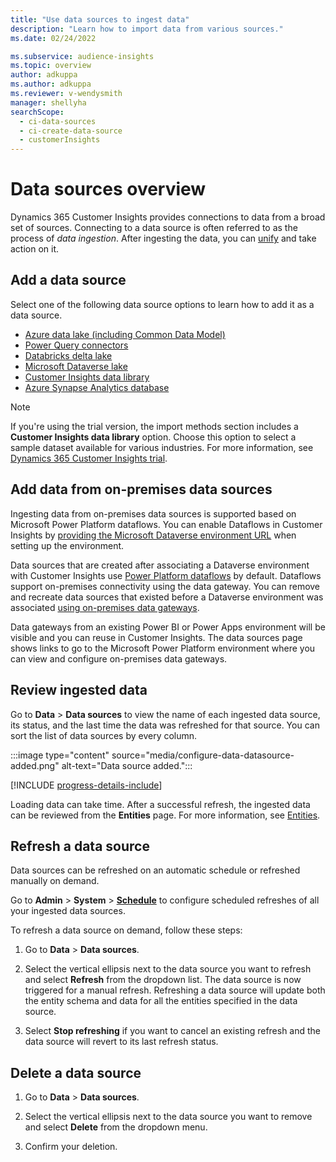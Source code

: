 ```yaml
---
title: "Use data sources to ingest data"
description: "Learn how to import data from various sources."
ms.date: 02/24/2022

ms.subservice: audience-insights
ms.topic: overview
author: adkuppa
ms.author: adkuppa
ms.reviewer: v-wendysmith
manager: shellyha
searchScope: 
  - ci-data-sources
  - ci-create-data-source
  - customerInsights
---
```


# Data sources overview

Dynamics 365 Customer Insights provides connections to data from a broad set of sources. Connecting to a data source is often referred to as the process of *data ingestion*. After ingesting the data, you can [unify](data-unification.md) and take action on it.

## Add a data source

Select one of the following data source options to learn how to add it as a data source.

- [Azure data lake (including Common Data Model)](connect-common-data-model.md)
- [Power Query connectors](connect-power-query.md)
- [Databricks delta lake](connect-delta-lake.md)
- [Microsoft Dataverse lake](connect-dataverse-managed-lake.md)
- [Customer Insights data library](connect-ci-data-library.md)
- [Azure Synapse Analytics database](connect-synapse.md)

> [!NOTE]
> If you're using the trial version, the import methods section includes a **Customer Insights data library** option. Choose this option to select a sample dataset available for various industries. For more information, see [Dynamics 365 Customer Insights trial](../trial-signup.md).

## Add data from on-premises data sources

Ingesting data from on-premises data sources is supported based on Microsoft Power Platform dataflows. You can enable Dataflows in Customer Insights by [providing the Microsoft Dataverse environment URL](create-environment.md) when setting up the environment.

Data sources that are created after associating a Dataverse environment with Customer Insights use [Power Platform dataflows](/power-query/dataflows/overview-dataflows-across-power-platform-dynamics-365) by default. Dataflows support on-premises connectivity using the data gateway. You can remove and recreate data sources that existed before a Dataverse environment was associated [using on-premises data gateways](/data-integration/gateway/service-gateway-app).

Data gateways from an existing Power BI or Power Apps environment will be visible and you can reuse in Customer Insights. The data sources page shows links to go to the Microsoft Power Platform environment where you can view and configure on-premises data gateways.

## Review ingested data

Go to **Data** > **Data sources** to view the name of each ingested data source, its status, and the last time the data was refreshed for that source. You can sort the list of data sources by every column.

:::image type="content" source="media/configure-data-datasource-added.png" alt-text="Data source added.":::

[!INCLUDE [progress-details-include](../includes/progress-details-pane.md)]

Loading data can take time. After a successful refresh, the ingested data can be reviewed from the **Entities** page. For more information, see [Entities](entities.md).

## Refresh a data source

Data sources can be refreshed on an automatic schedule or refreshed manually on demand.

Go to **Admin** > **System** > [**Schedule**](system.md#schedule-tab) to configure scheduled refreshes of all your ingested data sources.

To refresh a data source on demand, follow these steps:

1. Go to **Data** > **Data sources**.

1. Select the vertical ellipsis next to the data source you want to refresh and select **Refresh** from the dropdown list. The data source is now triggered for a manual refresh. Refreshing a data source will update both the entity schema and data for all the entities specified in the data source.

1. Select **Stop refreshing** if you want to cancel an existing refresh and the data source will revert to its last refresh status.

## Delete a data source

1. Go to **Data** > **Data sources**.

2. Select the vertical ellipsis next to the data source you want to remove and select **Delete** from the dropdown menu.

3. Confirm your deletion.
